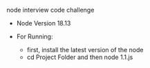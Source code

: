 node interview code challenge


- Node Version 18.13

- For Running:
  - first, install the latest version of the node
  - cd Project Folder and then node 1.1.js
